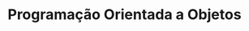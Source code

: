 <html lang="pt-br">
  <head>

   

  


  </head>

  <body>
    <h1>Programação Orientada a Objetos</h1>


 
  </body>
</html>
